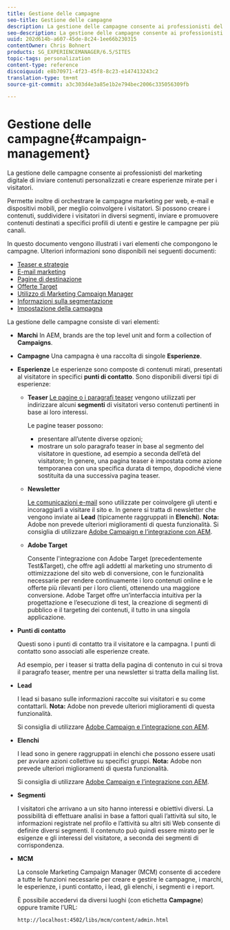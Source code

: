 ```yaml
---
title: Gestione delle campagne
seo-title: Gestione delle campagne
description: La gestione delle campagne consente ai professionisti del marketing digitale di inviare contenuti personalizzati e creare esperienze mirate per i visitatori. Permette inoltre di orchestrare le campagne marketing per web, e-mail e dispositivi mobili, per meglio coinvolgere i visitatori.
seo-description: La gestione delle campagne consente ai professionisti del marketing digitale di inviare contenuti personalizzati e creare esperienze mirate per i visitatori. Permette inoltre di orchestrare le campagne marketing per web, e-mail e dispositivi mobili, per meglio coinvolgere i visitatori.
uuid: 202d614b-a607-45de-8c24-1ee66b230315
contentOwner: Chris Bohnert
products: SG_EXPERIENCEMANAGER/6.5/SITES
topic-tags: personalization
content-type: reference
discoiquuid: e8b70971-4f23-45f8-8c23-e147413243c2
translation-type: tm+mt
source-git-commit: a3c303d4e3a85e1b2e794bec2006c335056309fb

---
```



# Gestione delle campagne{#campaign-management}

La gestione delle campagne consente ai professionisti del marketing digitale di inviare contenuti personalizzati e creare esperienze mirate per i visitatori.

Permette inoltre di orchestrare le campagne marketing per web, e-mail e dispositivi mobili, per meglio coinvolgere i visitatori. Si possono creare i contenuti, suddividere i visitatori in diversi segmenti, inviare e promuovere contenuti destinati a specifici profili di utenti e gestire le campagne per più canali.

In questo documento vengono illustrati i vari elementi che compongono le campagne. Ulteriori informazioni sono disponibili nei seguenti documenti:

* [Teaser e strategie](/help/sites-classic-ui-authoring/classic-personalization-campaigns-teasers-strategy.md)
* [E-mail marketing](/help/sites-classic-ui-authoring/classic-personalization-campaigns-email.md)
* [Pagine di destinazione](/help/sites-classic-ui-authoring/classic-personalization-campaigns-landingpage.md)
* [Offerte Target](/help/sites-classic-ui-authoring/classic-personalization-campaigns-target-offers.md)
* [Utilizzo di Marketing Campaign Manager](/help/sites-classic-ui-authoring/classic-personalization-campaigns-mktg-manager.md)
* [Informazioni sulla segmentazione](/help/sites-classic-ui-authoring/classic-personalization-campaigns-segmentation.md)
* [Impostazione della campagna](/help/sites-classic-ui-authoring/classic-personalization-campaigns-setting-up-your.md)

La gestione delle campagne consiste di vari elementi:

* **Marchi**
In AEM, brands are the top level unit and form a collection of **Campaigns**.

* **Campagne** Una campagna è una raccolta di singole **Esperienze**.

* **Esperienze** Le esperienze sono composte di contenuti mirati, presentati al visitatore in specifici **punti di contatto**. Sono disponibili diversi tipi di esperienze:

   * **Teaser**
      [Le pagine o i paragrafi teaser](#teasers) vengono utilizzati per indirizzare alcuni **segmenti** di visitatori verso contenuti pertinenti in base ai loro interessi.

      Le pagine teaser possono:

      * presentare all’utente diverse opzioni;
      * mostrare un solo paragrafo teaser in base al segmento del visitatore in questione, ad esempio a seconda dell’età del visitatore;
      In genere, una pagina teaser è impostata come azione temporanea con una specifica durata di tempo, dopodiché viene sostituita da una successiva pagina teaser.

   * **Newsletter**

      [Le comunicazioni e-mail](#emailmarketing) sono utilizzate per coinvolgere gli utenti e incoraggiarli a visitare il sito e. In genere si tratta di newsletter che vengono inviate ai **Lead** (tipicamente raggruppati in **Elenchi**). **Nota:** Adobe non prevede ulteriori miglioramenti di questa funzionalità. Si consiglia di utilizzare [Adobe Campaign e l’integrazione con AEM](/help/sites-administering/campaign.md).

   * **Adobe Target**

       Consente l&#39;integrazione con Adobe Target (precedentemente Test&amp;Target), che offre agli addetti al marketing uno strumento di ottimizzazione del sito web di conversione, con le funzionalità necessarie per rendere continuamente i loro contenuti online e le offerte più rilevanti per i loro clienti, ottenendo una maggiore conversione. Adobe Target offre un’interfaccia intuitiva per la progettazione e l’esecuzione di test, la creazione di segmenti di pubblico e il targeting dei contenuti, il tutto in una singola applicazione.


* **Punti di contatto**

   Questi sono i punti di contatto tra il visitatore e la campagna. I punti di contatto sono associati alle esperienze create.

   Ad esempio, per i teaser si tratta della pagina di contenuto in cui si trova il paragrafo teaser, mentre per una newsletter si tratta della mailing list.

* **Lead**

   I lead si basano sulle informazioni raccolte sui visitatori e su come contattarli. **Nota:** Adobe non prevede ulteriori miglioramenti di questa funzionalità.

   Si consiglia di utilizzare [Adobe Campaign e l’integrazione con AEM](/help/sites-administering/campaign.md).

* **Elenchi**

   I lead sono in genere raggruppati in elenchi che possono essere usati per avviare azioni collettive su specifici gruppi. **Nota:** Adobe non prevede ulteriori miglioramenti di questa funzionalità.

   Si consiglia di utilizzare [Adobe Campaign e l’integrazione con AEM](/help/sites-administering/campaign.md).

* **Segmenti**

   I visitatori che arrivano a un sito hanno interessi e obiettivi diversi. La possibilità di effettuare analisi in base a fattori quali l’attività sul sito, le informazioni registrate nel profilo e l’attività su altri siti Web consente di definire diversi segmenti. Il contenuto può quindi essere mirato per le esigenze e gli interessi del visitatore, a seconda dei segmenti di corrispondenza.

* **MCM**

   La console Marketing Campaign Manager (MCM) consente di accedere a tutte le funzioni necessarie per creare e gestire le campagne, i marchi, le esperienze, i punti contatto, i lead, gli elenchi, i segmenti e i report.

   È possibile accedervi da diversi luoghi (con etichetta **Campagne**) oppure tramite l’URL:

   `http://localhost:4502/libs/mcm/content/admin.html`


